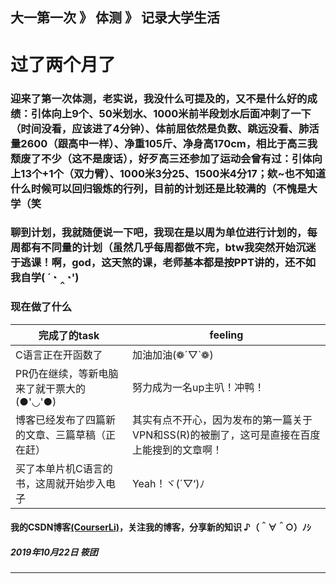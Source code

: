 
大一第一次 》 体测 》 记录大学生活
---

# 过了两个月了

### 迎来了第一次体测，老实说，我没什么可提及的，又不是什么好的成绩：引体向上9个、50米划水、1000米前半段划水后面冲刺了一下（时间没看，应该进了4分钟）、体前屈依然是负数、跳远没看、肺活量2600（跟高中一样）、净重105斤、净身高170cm，相比于高三我颓废了不少（这不是废话），好歹高三还参加了运动会曾有过：引体向上13个+1个（双力臂）、1000米3分25、1500米4分17；欸~也不知道什么时候可以回归锻炼的行列，目前的计划还是比较满的（不愧是大学（笑


### 聊到计划，我就随便说一下吧，我现在是以周为单位进行计划的，每周都有不同量的计划（虽然几乎每周都做不完，btw我突然开始沉迷于逃课！啊，god，这天煞的课，老师基本都是按PPT讲的，还不如我自学( ´◔ ‸◔')


### 现在做了什么

| 完成了的task                            | feeling |     
 -------------                     |-------------
| C语言正在开函数了| 加油加油(❁´▽`❁) |
| PR仍在继续，等新电脑来了就干票大的(●'◡'●) |努力成为一名up主叭！冲鸭！ |     
| 博客已经发布了四篇新的文章、三篇草稿（正在赶）|其实有点不开心，因为发布的第一篇关于VPN和SS(R)的被删了，这可是直接在百度上能搜到的文章啊！|   
| 买了本单片机C语言的书，这周就开始步入电子   |Yeah！ヾ(´▽‘)ﾉ|   

#### 我的CSDN博客[(CourserLi)](https://blog.csdn.net/CourserLi/article/details/102647876)，关注我的博客，分享新的知识 ♪（＾∀＾○）ﾉｼ




##### 2019年10月22日 筱团
---
